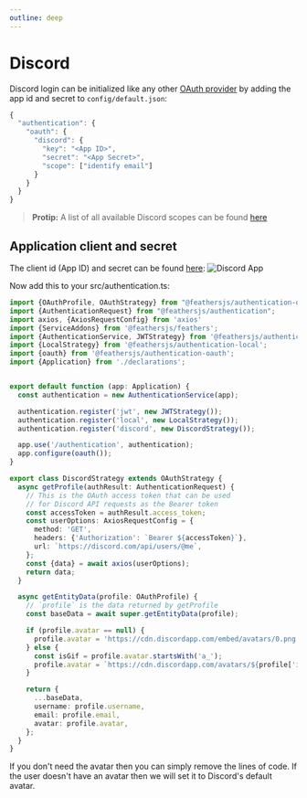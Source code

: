 ```yaml
---
outline: deep
---
```


# Discord

Discord login can be initialized like any other [OAuth provider](../../api/authentication/oauth.md) by adding the app id and secret to `config/default.json`:

```js
{
  "authentication": {
    "oauth": {
      "discord": {
        "key": "<App ID>",
        "secret": "<App Secret>",
        "scope": ["identify email"]
      }
    }
  }
}
```

> __Protip:__ A list of all available Discord scopes can be found [here](https://discord.com/developers/docs/topics/oauth2#shared-resources-oauth2-scopes)

## Application client and secret

The client id (App ID) and secret can be found [here](https://discord.com/developers/applications/):
![Discord App](https://cdn.discordapp.com/attachments/468897350807453706/722369856317423656/unknown.png)

Now add this to your src/authentication.ts:

```ts
import {OAuthProfile, OAuthStrategy} from "@feathersjs/authentication-oauth";
import {AuthenticationRequest} from "@feathersjs/authentication";
import axios, {AxiosRequestConfig} from 'axios'
import {ServiceAddons} from '@feathersjs/feathers';
import {AuthenticationService, JWTStrategy} from '@feathersjs/authentication';
import {LocalStrategy} from '@feathersjs/authentication-local';
import {oauth} from '@feathersjs/authentication-oauth';
import {Application} from './declarations';


export default function (app: Application) {
  const authentication = new AuthenticationService(app);

  authentication.register('jwt', new JWTStrategy());
  authentication.register('local', new LocalStrategy());
  authentication.register('discord', new DiscordStrategy());

  app.use('/authentication', authentication);
  app.configure(oauth());
}

export class DiscordStrategy extends OAuthStrategy {
  async getProfile(authResult: AuthenticationRequest) {
    // This is the OAuth access token that can be used
    // for Discord API requests as the Bearer token
    const accessToken = authResult.access_token;
    const userOptions: AxiosRequestConfig = {
      method: 'GET',
      headers: {'Authorization': `Bearer ${accessToken}`},
      url: `https://discord.com/api/users/@me`,
    };
    const {data} = await axios(userOptions);
    return data;
  }

  async getEntityData(profile: OAuthProfile) {
    // `profile` is the data returned by getProfile
    const baseData = await super.getEntityData(profile);

    if (profile.avatar == null) {
      profile.avatar = 'https://cdn.discordapp.com/embed/avatars/0.png'
    } else {
      const isGif = profile.avatar.startsWith('a_');
      profile.avatar = `https://cdn.discordapp.com/avatars/${profile['id']}/${profile['avatar']}.${isGif ? 'gif' : 'png'}`
    }

    return {
      ...baseData,
      username: profile.username,
      email: profile.email,
      avatar: profile.avatar,
    };
  }
}
```

If you don't need the avatar then you can simply remove the lines of code.
If the user doesn't have an avatar then we will set it to Discord's default avatar.


